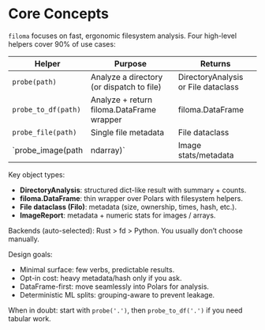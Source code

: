 # Core Concepts

`filoma` focuses on fast, ergonomic filesystem analysis. Four high-level helpers cover 90% of use cases:

| Helper | Purpose | Returns |
|--------|---------|---------|
| `probe(path)` | Analyze a directory (or dispatch to file) | DirectoryAnalysis or File dataclass |
| `probe_to_df(path)` | Analyze + return filoma.DataFrame wrapper | filoma.DataFrame |
| `probe_file(path)` | Single file metadata | File dataclass |
| `probe_image(path|ndarray)` | Image stats/metadata | ImageReport |

Key object types:
- **DirectoryAnalysis**: structured dict-like result with summary + counts.
- **filoma.DataFrame**: thin wrapper over Polars with filesystem helpers.
- **File dataclass (Filo)**: metadata (size, ownership, times, hash, etc.).
- **ImageReport**: metadata + numeric stats for images / arrays.

Backends (auto-selected): Rust > fd > Python. You usually don’t choose manually.

Design goals:
- Minimal surface: few verbs, predictable results.
- Opt-in cost: heavy metadata/hash only if you ask.
- DataFrame-first: move seamlessly into Polars for analysis.
- Deterministic ML splits: grouping-aware to prevent leakage.

When in doubt: start with `probe('.')`, then `probe_to_df('.')` if you need tabular work.
